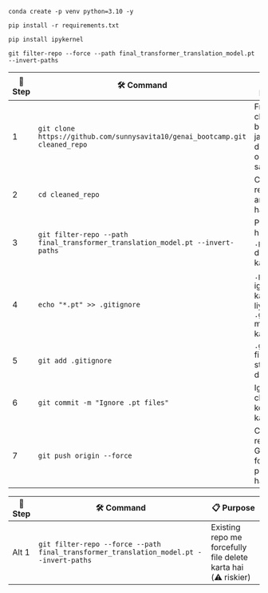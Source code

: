 ```
conda create -p venv python=3.10 -y
```

```
pip install -r requirements.txt
```

```
pip install ipykernel
```
```
git filter-repo --force --path final_transformer_translation_model.pt --invert-paths
```

| 🔢 Step | 🛠️ Command                                                                    | 📋 Purpose                                                        |
| ------- | ------------------------------------------------------------------------------ | ----------------------------------------------------------------- |
| 1       | `git clone https://github.com/sunnysavita10/genai_bootcamp.git cleaned_repo`   | Fresh clone banata hai jahan destructive operations safe hain     |
| 2       | `cd cleaned_repo`                                                              | Cloned repo ke andar jaate hain                                   |
| 3       | `git filter-repo --path final_transformer_translation_model.pt --invert-paths` | Pure Git history se `.pt` file delete karta hai                   |
| 4       | `echo "*.pt" >> .gitignore`                                                    | `.pt` files ko ignore karne ke liye `.gitignore` me add karta hai |
| 5       | `git add .gitignore`                                                           | `.gitignore` file ko Git staging me daalta hai                    |
| 6       | `git commit -m "Ignore .pt files"`                                             | Ignore changes ko commit karta hai                                |
| 7       | `git push origin --force`                                                      | Cleaned repo ko GitHub par forcefully push karta hai              |


| 🔢 Step | 🛠️ Command                                                                            | 📋 Purpose                                                     |
| ------- | -------------------------------------------------------------------------------------- | -------------------------------------------------------------- |
| Alt 1   | `git filter-repo --force --path final_transformer_translation_model.pt --invert-paths` | Existing repo me forcefully file delete karta hai (⚠️ riskier) |
